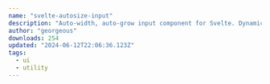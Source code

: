 ```yaml
---
name: "svelte-autosize-input"
description: "Auto-width, auto-grow input component for Svelte. Dynamically adjusts input field width to grow or shrink with content. Includes customizable placeholders and constraints on minimum and maximum sizes."
author: "georgeous"
downloads: 254
updated: "2024-06-12T22:06:36.123Z"
tags: 
  - ui
  - utility
---
```

